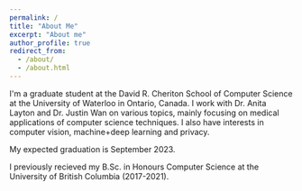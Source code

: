 ```yaml
---
permalink: /
title: "About Me"
excerpt: "About me"
author_profile: true
redirect_from: 
  - /about/
  - /about.html
---
```


I'm a graduate student at the David R. Cheriton School of Computer Science at the University of Waterloo in Ontario, Canada. I work with Dr. Anita Layton and Dr. Justin Wan on various topics, mainly focusing on medical applications of computer science techniques. I also have interests in computer vision, machine+deep learning and privacy.

My expected graduation is September 2023.

I previously recieved my B.Sc. in Honours Computer Science at the University of British Columbia (2017-2021).
